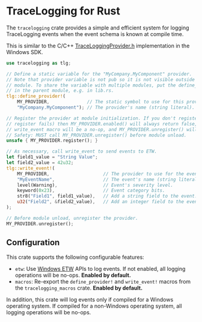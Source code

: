 # TraceLogging for Rust

The `tracelogging` crate provides a simple and efficient system for
logging TraceLogging events when the event schema is known at compile time.

This is similar to the C/C++
[TraceLoggingProvider.h](https://docs.microsoft.com/windows/win32/api/traceloggingprovider/)
implementation in the Windows SDK.

```rust
use tracelogging as tlg;

// Define a static variable for the "MyCompany.MyComponent" provider.
// Note that provider variable is not pub so it is not visible outside the
// module. To share the variable with multiple modules, put the define_provider
// in the parent module, e.g. in lib.rs.
tlg::define_provider!(
    MY_PROVIDER,              // The static symbol to use for this provider.
    "MyCompany.MyComponent"); // The provider's name (string literal).

// Register the provider at module initialization. If you don't register (or if
// register fails) then MY_PROVIDER.enabled() will always return false, the
// write_event macro will be a no-op, and MY_PROVIDER.unregister() will be a no-op.
// Safety: MUST call MY_PROVIDER.unregister() before module unload.
unsafe { MY_PROVIDER.register(); }

// As necessary, call write_event to send events to ETW.
let field1_value = "String Value";
let field2_value = 42u32;
tlg::write_event!(
    MY_PROVIDER,                    // The provider to use for the event.
    "MyEventName",                  // The event's name (string literal).
    level(Warning),                 // Event's severity level.
    keyword(0x23),                  // Event category bits.
    str8("Field1", field1_value),   // Add a string field to the event.
    u32("Field2", &field2_value),   // Add an integer field to the event.
);

// Before module unload, unregister the provider.
MY_PROVIDER.unregister();
```

## Configuration

This crate supports the following configurable features:

- `etw`: Use
  [Windows ETW](https://docs.microsoft.com/windows/win32/etw/about-event-tracing) APIs to
  log events. If not enabled, all logging operations will be no-ops.
  **Enabled by default.**
- `macros`: Re-export the `define_provider!` and `write_event!` macros from the
  `tracelogging_macros` crate. **Enabled by default.**

In addition, this crate will log events only if compiled for a Windows operating system.
If compiled for a non-Windows operating system, all logging operations will be no-ops.
